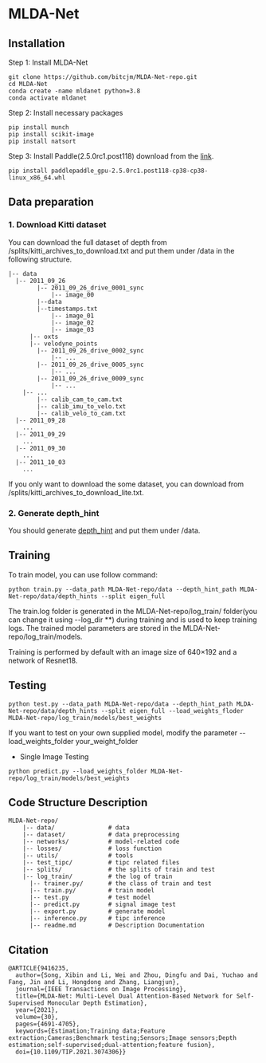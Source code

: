 # MLDA-Net
## Installation
Step 1: Install MLDA-Net
```shell
git clone https://github.com/bitcjm/MLDA-Net-repo.git
cd MLDA-Net
conda create -name mldanet python=3.8
conda activate mldanet
```
Step 2: Install necessary packages
```shell
pip install munch
pip install scikit-image
pip install natsort
```
Step 3: Install Paddle(2.5.0rc1.post118)
download from the [link](https://paddle-wheel.bj.bcebos.com/2.5.0-rc1/linux/linux-gpu-cuda11.8-cudnn8.6-mkl-gcc8.2-avx/paddlepaddle_gpu-2.5.0rc1.post118-cp38-cp38-linux_x86_64.whl).
```shell
pip install paddlepaddle_gpu-2.5.0rc1.post118-cp38-cp38-linux_x86_64.whl
```
## Data preparation

### 1. Download Kitti dataset
You can download the full dataset of depth from /splits/kitti_archives_to_download.txt and put them under /data in the following structure.
```
|-- data
  |-- 2011_09_26
  		|-- 2011_09_26_drive_0001_sync
			|-- image_00
        |--data
        |--timestamps.txt
			|-- image_01
			|-- image_02
			|-- image_03
      |-- oxts
      |-- velodyne_points
		|-- 2011_09_26_drive_0002_sync
			|-- ...
		|-- 2011_09_26_drive_0005_sync
			|-- ...
		|-- 2011_09_26_drive_0009_sync
		    |-- ...
    |-- ...
		|-- calib_cam_to_cam.txt
		|-- calib_imu_to_velo.txt
		|-- calib_velo_to_cam.txt
  |-- 2011_09_28
    ...
  |-- 2011_09_29
    ...
  |-- 2011_09_30
    ...
  |-- 2011_10_03
    ...
```

If you only want to download the some dataset, you can download from /splits/kitti_archives_to_download_lite.txt.

### 2. Generate depth_hint
You should generate [depth_hint](https://github.com/nianticlabs/depth-hints) and put them under /data.

## Training
To train model, you can use follow command:
```shell
python train.py --data_path MLDA-Net-repo/data --depth_hint_path MLDA-Net-repo/data/depth_hints --split eigen_full
```
The train.log folder is generated in the MLDA-Net-repo/log_train/ folder(you can change it using --log_dir **) during training and is used to keep training logs.
The trained model parameters are stored in the MLDA-Net-repo/log_train/models.

Training is performed by default with an image size of 640×192 and a network of Resnet18.

## Testing
 ```shell
 python test.py --data_path MLDA-Net-repo/data --depth_hint_path MLDA-Net-repo/data/depth_hints --split eigen_full --load_weights_floder MLDA-Net-repo/log_train/models/best_weights
 ```
If you want to test on your own supplied model, modify the parameter --load_weights_folder your_weight_folder

* Single Image Testing
 ```shell
python predict.py --load_weights_folder MLDA-Net-repo/log_train/models/best_weights
 ```

## Code Structure Description
```
MLDA-Net-repo/ 
    |-- data/               # data
    |-- dataset/            # data preprocessing
    |-- networks/           # model-related code
    |-- losses/             # loss function
    |-- utils/              # tools
    |-- test_tipc/          # tipc related files
    |-- splits/             # the splits of train and test
    |-- log_train/          # the log of train 
      |-- trainer.py/       # the class of train and test
      |-- train.py/         # train model
      |-- test.py           # test model
      |-- predict.py        # signal image test
      |-- export.py         # generate model
      |-- inference.py      # tipc inference
      |-- readme.md         # Description Documentation
```

## Citation
```
@ARTICLE{9416235,
  author={Song, Xibin and Li, Wei and Zhou, Dingfu and Dai, Yuchao and Fang, Jin and Li, Hongdong and Zhang, Liangjun},
  journal={IEEE Transactions on Image Processing}, 
  title={MLDA-Net: Multi-Level Dual Attention-Based Network for Self-Supervised Monocular Depth Estimation}, 
  year={2021},
  volume={30},
  pages={4691-4705},
  keywords={Estimation;Training data;Feature extraction;Cameras;Benchmark testing;Sensors;Image sensors;Depth estimation;self-supervised;dual-attention;feature fusion},
  doi={10.1109/TIP.2021.3074306}}
  ```
  
